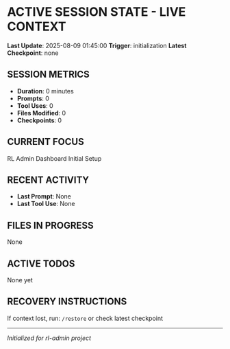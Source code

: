 # ACTIVE SESSION STATE - LIVE CONTEXT
**Last Update**: 2025-08-09 01:45:00
**Trigger**: initialization
**Latest Checkpoint**: none

## SESSION METRICS
- **Duration**: 0 minutes
- **Prompts**: 0
- **Tool Uses**: 0
- **Files Modified**: 0
- **Checkpoints**: 0

## CURRENT FOCUS
RL Admin Dashboard Initial Setup

## RECENT ACTIVITY
- **Last Prompt**: None
- **Last Tool Use**: None

## FILES IN PROGRESS
None

## ACTIVE TODOS
None yet

## RECOVERY INSTRUCTIONS
If context lost, run: `/restore` or check latest checkpoint

---
*Initialized for rl-admin project*